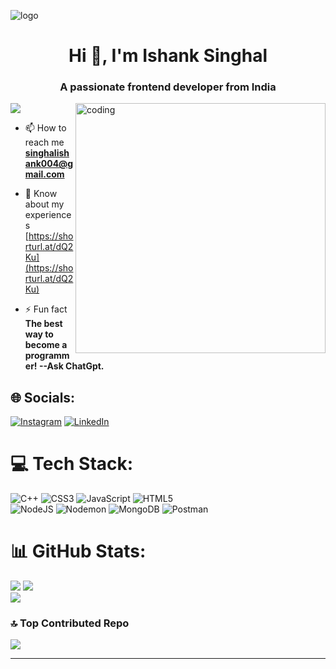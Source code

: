![logo](https://mir-s3-cdn-cf.behance.net/project_modules/max_1200/9bc27292880429.5e569ff84e4d0.gif)

<h1 align="center">Hi 👋, I'm Ishank Singhal</h1>
<h3 align="center">A passionate frontend developer from India</h3>

<img align = "right" alt="coding" width="400" src="![image](https://github.com/user-attachments/assets/78600873-5069-4ea3-8a81-bb42305b1769)
"> 

[![](https://visitcount.itsvg.in/api?id=IshankSinghal&icon=2&color=10)](https://visitcount.itsvg.in)

- 📫 How to reach me **singhalishank004@gmail.com**

- 📄 Know about my experiences [https://shorturl.at/dQ2Ku](https://shorturl.at/dQ2Ku)

- ⚡ Fun fact **The best way to become a programmer! --Ask ChatGpt.**
## 🌐 Socials:
[![Instagram](https://img.shields.io/badge/Instagram-%23E4405F.svg?logo=Instagram&logoColor=white)](https://instagram.com/instagram.com/ishanksinghal) [![LinkedIn](https://img.shields.io/badge/LinkedIn-%230077B5.svg?logo=linkedin&logoColor=white)](https://linkedin.com/in/https://www.linkedin.com/in/ishank-singhal/) 

# 💻 Tech Stack:
![C++](https://img.shields.io/badge/c++-%2300599C.svg?style=plastic&logo=c%2B%2B&logoColor=white) ![CSS3](https://img.shields.io/badge/css3-%231572B6.svg?style=plastic&logo=css3&logoColor=white) ![JavaScript](https://img.shields.io/badge/javascript-%23323330.svg?style=plastic&logo=javascript&logoColor=%23F7DF1E) ![HTML5](https://img.shields.io/badge/html5-%23E34F26.svg?style=plastic&logo=html5&logoColor=white) </br>![NodeJS](https://img.shields.io/badge/node.js-6DA55F?style=plastic&logo=node.js&logoColor=white) ![Nodemon](https://img.shields.io/badge/NODEMON-%23323330.svg?style=plastic&logo=nodemon&logoColor=%BBDEAD) ![MongoDB](https://img.shields.io/badge/MongoDB-%234ea94b.svg?style=plastic&logo=mongodb&logoColor=white) ![Postman](https://img.shields.io/badge/Postman-FF6C37?style=plastic&logo=postman&logoColor=white)
# 📊 GitHub Stats:
![](https://github-readme-stats.vercel.app/api?username=IshankSinghal&theme=aura&hide_border=false&include_all_commits=false&count_private=false)
![](https://github-readme-streak-stats.herokuapp.com/?user=IshankSinghal&theme=aura&hide_border=false)<br/>
![](https://github-readme-stats.vercel.app/api/top-langs/?username=IshankSinghal&theme=aura&hide_border=false&include_all_commits=false&count_private=false&layout=compact)

### 🔝 Top Contributed Repo
![](https://github-contributor-stats.vercel.app/api?username=IshankSinghal&limit=5&theme=neon&combine_all_yearly_contributions=true)

---


<!-- Proudly created with GPRM ( https://gprm.itsvg.in ) -->
